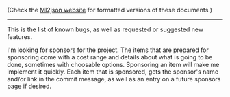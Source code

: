 (Check the [Ml2json website](http://ml2json.christianjaeger.ch/) for
formatted versions of these documents.)

---

This is the list of known bugs, as well as requested or suggested new
features.

I'm looking for sponsors for the project. The items that are prepared
for sponsoring come with a cost range and details about what is going
to be done, sometimes with choosable options. Sponsoring an item will
make me implement it quickly. Each item that is sponsored, gets the
sponsor's name and/or link in the commit message, as well as an entry
on a future sponsors page if desired.
